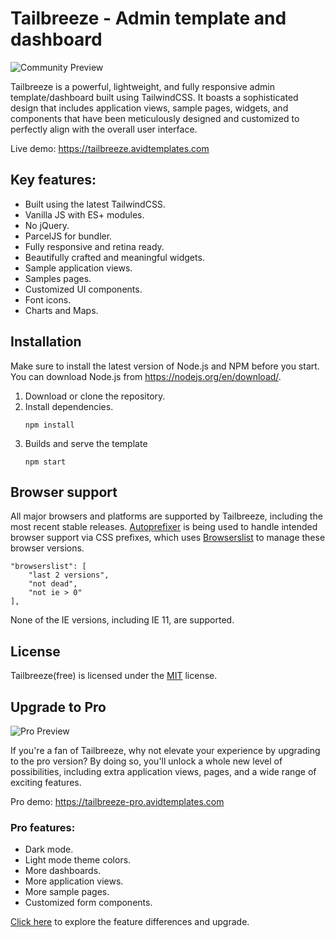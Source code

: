 # Tailbreeze - Admin template and dashboard

![Community Preview](https://github.com/avidtemplates/tailbreeze/assets/136823914/a1c149c0-ef51-45e7-b378-bd89768bc4e5)

Tailbreeze is a powerful, lightweight, and fully responsive admin template/dashboard built using TailwindCSS. It boasts a sophisticated design that includes application views, sample pages, widgets, and components that have been meticulously designed and customized to perfectly align with the overall user interface.

Live demo: https://tailbreeze.avidtemplates.com

## Key features:

-   Built using the latest TailwindCSS.
-   Vanilla JS with ES+ modules.
-   No jQuery.
-   ParcelJS for bundler.
-   Fully responsive and retina ready.
-   Beautifully crafted and meaningful widgets.
-   Sample application views.
-   Samples pages.
-   Customized UI components.
-   Font icons.
-   Charts and Maps.

## Installation

Make sure to install the latest version of Node.js and NPM before you start. You can download Node.js from https://nodejs.org/en/download/.

1. Download or clone the repository.
2. Install dependencies.
    ```
    npm install
    ```
3. Builds and serve the template
    ```
    npm start
    ```

## Browser support

All major browsers and platforms are supported by Tailbreeze, including the most recent stable releases. [Autoprefixer](https://github.com/postcss/autoprefixer) is being used to handle intended browser support via CSS prefixes, which uses [Browserslist](https://github.com/browserslist/browserslist) to manage these browser versions.

```
"browserslist": [
    "last 2 versions",
    "not dead",
    "not ie > 0"
],
```

None of the IE versions, including IE 11, are supported.

## License

Tailbreeze(free) is licensed under the [MIT](https://github.com/avidtemplates/tailbreeze/blob/main/LICENSE) license.

## Upgrade to Pro

![Pro Preview](https://github.com/avidtemplates/tailbreeze/assets/136823914/19ca853e-e91d-4638-9da2-f821c3e4ce1c)

If you're a fan of Tailbreeze, why not elevate your experience by upgrading to the pro version? By doing so, you'll unlock a whole new level of possibilities, including extra application views, pages, and a wide range of exciting features.

Pro demo: https://tailbreeze-pro.avidtemplates.com

### Pro features:

-   Dark mode.
-   Light mode theme colors.
-   More dashboards.
-   More application views.
-   More sample pages.
-   Customized form components.

[Click here](https://tailbreeze.avidtemplates.com/pricing) to explore the feature differences and upgrade.
